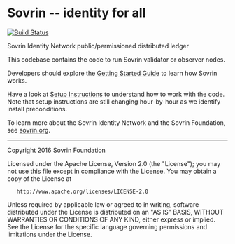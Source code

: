 # Sovrin -- identity for all    

[![Build Status](https://jenkins.evernym.com/buildStatus/icon?job=Sovrin%20Node/master)](https://jenkins.evernym.com/view/Core/job/Sovrin%20Node/job/master/)    

Sovrin Identity Network public/permissioned distributed ledger

This codebase contains the code to run Sovrin validator or observer nodes.

Developers should explore the [Getting Started Guide](https://github.com/sovrin-foundation/sovrin-client/blob/master/getting-started.md) to learn how Sovrin works.

Have a look at [Setup Instructions](https://github.com/sovrin-foundation/sovrin-client/blob/master/setup.md)
to understand how to work with the code. Note that setup instructions are
still changing hour-by-hour as we identify
install preconditions.

To learn more about the Sovrin Identity Network and the Sovrin Foundation, see [sovrin.org](https://www.sovrin.org).

----
   Copyright 2016 Sovrin Foundation

   Licensed under the Apache License, Version 2.0 (the "License");
   you may not use this file except in compliance with the License.
   You may obtain a copy of the License at

       http://www.apache.org/licenses/LICENSE-2.0

   Unless required by applicable law or agreed to in writing, software
   distributed under the License is distributed on an "AS IS" BASIS,
   WITHOUT WARRANTIES OR CONDITIONS OF ANY KIND, either express or implied.
   See the License for the specific language governing permissions and
   limitations under the License.
